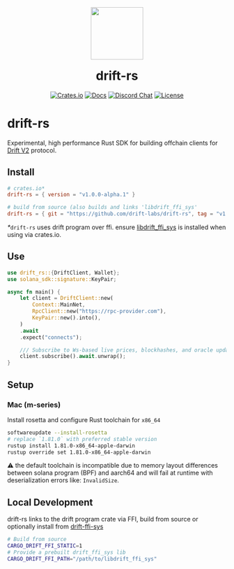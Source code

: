 <div align="center">
  <img height="120x" src="https://uploads-ssl.webflow.com/611580035ad59b20437eb024/616f97a42f5637c4517d0193_Logo%20(1)%20(1).png" />

  <h1 style="margin-top:20px;">drift-rs</h1>

  <p>
    <a href="https://crates.io/crates/drift-rs"><img alt="Crates.io" src="https://img.shields.io/crates/v/drift-sdk.img" /></a>
    <a href="https://docs.drift.trade/developer-resources/sdk-documentation"><img alt="Docs" src="https://img.shields.io/badge/docs-tutorials-blueviolet" /></a>
    <a href="https://discord.com/channels/849494028176588802/878700556904980500"><img alt="Discord Chat" src="https://img.shields.io/discord/889577356681945098?color=blueviolet" /></a>
    <a href="https://opensource.org/licenses/Apache-2.0"><img alt="License" src="https://img.shields.io/github/license/project-serum/anchor?color=blueviolet" /></a>
  </p>
</div>

# drift-rs

Experimental, high performance Rust SDK for building offchain clients for [Drift V2](https://github.com/drift-labs/protocol-v2) protocol.


## Install
```toml
# crates.io*
drift-rs = { version = "v1.0.0-alpha.1" }

# build from source (also builds and links 'libdrift_ffi_sys'
drift-rs = { git = "https://github.com/drift-labs/drift-rs", tag = "v1.0.0-alpha.1" }
```

_*_`drift-rs` uses drift program over ffi.
ensure [libdrift_ffi_sys](https://github.com/drift-labs/drift-ffi-sys/blob/master/README.md#installation) is installed when using via crates.io.

## Use
```rust
use drift_rs::{DriftClient, Wallet};
use solana_sdk::signature::KeyPair;

async fn main() {
    let client = DriftClient::new(
        Context::MainNet,
        RpcClient::new("https://rpc-provider.com"),
        KeyPair::new().into(),
    )
    .await
    .expect("connects");

    /// Subscribe to Ws-based live prices, blockhashes, and oracle updates
    client.subscribe().await.unwrap();
}
```
## Setup

### Mac (m-series)

Install rosetta and configure Rust toolchain for `x86_64`

```bash
softwareupdate --install-rosetta
# replace `1.81.0` with preferred stable version
rustup install 1.81.0-x86_64-apple-darwin
rustup override set 1.81.0-x86_64-apple-darwin
```

⚠️ the default toolchain is incompatible due to memory layout differences between solana program (BPF) and aarch64 and will fail at runtime with deserialization errors like: `InvalidSize`.

## Local Development
drift-rs links to the drift program crate via FFI, build from source or optionally install from [drift-ffi-sys](https://github.com/drift-labs/drift-ffi-sys/releases)
```bash
# Build from source
CARGO_DRIFT_FFI_STATIC=1
# Provide a prebuilt drift_ffi_sys lib 
CARGO_DRIFT_FFI_PATH="/path/to/libdrift_ffi_sys"
```
